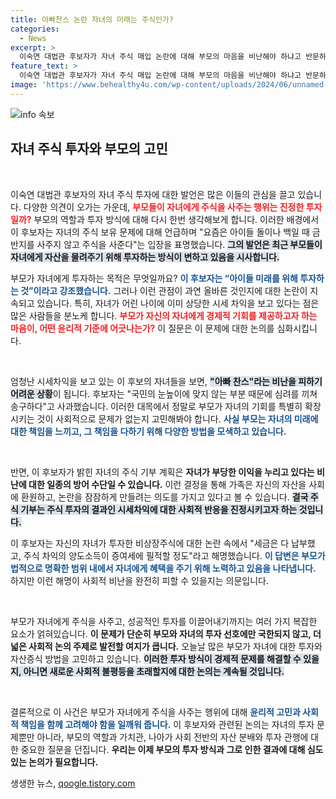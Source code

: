 ```yaml
---
title: 아빠찬스 논란 자녀의 미래는 주식인가?
categories:
  - News
excerpt: >
  이숙연 대법관 후보자가 자녀 주식 매입 논란에 대해 부모의 마음을 비난해야 하냐고 반문하며 해명했다. 자녀가 거둔 시세 차익에 대해 사과하며 기부 결정을 밝혔다. 부모의 투자 의도와 자녀의 혜택 사이에서 한파의 속살을 드러내는 이 후보자의 발언, 그 진실은 무엇일까?
feature_text: >
  이숙연 대법관 후보자가 자녀 주식 매입 논란에 대해 부모의 마음을 비난해야 하냐고 반문하며 해명했다. 자녀가 거둔 시세 차익에 대해 사과하며 기부 결정을 밝혔다. 부모의 투자 의도와 자녀의 혜택 사이에서 한파의 속살을 드러내는 이 후보자의 발언, 그 진실은 무엇일까?
image: 'https://www.behealthy4u.com/wp-content/uploads/2024/06/unnamed-file.png'
---
```


<p><img src="https://www.behealthy4u.com/wp-content/uploads/2024/06/unnamed-file.png" alt="info 속보" /></p>

<h2 data-ke-size="size26">자녀 주식 투자와 부모의 고민</h2>

<p data-ke-size="size16">&nbsp;</p>

<p>이숙연 대법관 후보자의 자녀 주식 투자에 대한 발언은 많은 이들의 관심을 끌고 있습니다. 다양한 의견이 오가는 가운데, <b><span style="color: #ee2323;">부모들이 자녀에게 주식을 사주는 행위는 진정한 투자일까?</span></b> 부모의 역할과 투자 방식에 대해 다시 한번 생각해보게 합니다. 이러한 배경에서 이 후보자는 자녀의 주식 보유 문제에 대해 언급하며 "요즘은 아이들 돌이나 백일 때 금반지를 사주지 않고 주식을 사준다"는 입장을 표명했습니다. <b><span style="background-color: #21538527;">그의 발언은 최근 부모들이 자녀에게 자산을 물려주기 위해 투자하는 방식이 변하고 있음을 시사합니다.</span></b></p>

<p>부모가 자녀에게 투자하는 목적은 무엇일까요? <b><span style="color: #1a5490;">이 후보자는 “아이들 미래를 위해 투자하는 것”이라고 강조했습니다.</span></b> 그러나 이런 관점이 과연 올바른 것인지에 대한 논란이 지속되고 있습니다. 특히, 자녀가 어린 나이에 이미 상당한 시세 차익을 보고 있다는 점은 많은 사람들을 분노케 합니다. <b><span style="color: #ee2323;">부모가 자신의 자녀에게 경제적 기회를 제공하고자 하는 마음이, 어떤 윤리적 기준에 어긋나는가?</span></b> 이 질문은 이 문제에 대한 논의를 심화시킵니다.</p>

<p data-ke-size="size16">&nbsp;</p>

<p>엄청난 시세차익을 보고 있는 이 후보의 자녀들을 보면, <b><span style="background-color: #21538527;">"아빠 찬스"라는 비난을 피하기 어려운 상황</span></b>이 됩니다. 후보자는 "국민의 눈높이에 맞지 않는 부분 때문에 심려를 끼쳐 송구하다"고 사과했습니다. 이러한 대목에서 정말로 부모가 자녀의 기회를 특별히 확장시키는 것이 사회적으로 문제가 없는지 고민해봐야 합니다. <b><span style="color: #1a5490;">사실 부모는 자녀의 미래에 대한 책임을 느끼고, 그 책임을 다하기 위해 다양한 방법을 모색하고 있습니다.</span></b></p>

<p data-ke-size="size16">&nbsp;</p>

<p>반면, 이 후보자가 밝힌 자녀의 주식 기부 계획은 <b><span style="ee2323;">자녀가 부당한 이익을 누리고 있다는 비난에 대한 일종의 방어 수단일 수 있습니다.</span></b> 이런 결정을 통해 가족은 자신의 자산을 사회에 환원하고, 논란을 잠잠하게 만들려는 의도를 가지고 있다고 볼 수 있습니다. <b><span style="background-color: #21538527;">결국 주식 기부는 주식 투자의 결과인 시세차익에 대한 사회적 반응을 진정시키고자 하는 것입니다.</span></b></p>

<p>이 후보자는 자신의 자녀가 투자한 비상장주식에 대한 논란 속에서 "세금은 다 납부했고, 주식 차익의 양도소득이 증여세에 필적할 정도"라고 해명했습니다. <b><span style="color: #1a5490;">이 답변은 부모가 법적으로 명확한 범위 내에서 자녀에게 혜택을 주기 위해 노력하고 있음을 나타냅니다.</span></b> 하지만 이런 해명이 사회적 비난을 완전히 피할 수 있을지는 의문입니다.</p>

<p data-ke-size="size16">&nbsp;</p>

<p>부모가 자녀에게 주식을 사주고, 성공적인 투자를 이끌어내기까지는 여러 가지 복잡한 요소가 얽혀있습니다. <b><span style="ee2323;">이 문제가 단순히 부모와 자녀의 투자 선호에만 국한되지 않고, 더 넓은 사회적 논의 주제로 발전할 여지가 큽니다.</span></b> 오늘날 많은 부모가 자녀에 대한 투자와 자산증식 방법을 고민하고 있습니다. <b><span style="background-color: #21538527;">이러한 투자 방식이 경제적 문제를 해결할 수 있을지, 아니면 새로운 사회적 불평등을 초래할지에 대한 논의는 계속될 것입니다.</span></b></p>

<p data-ke-size="size16">&nbsp;</p>

<p>결론적으로 이 사건은 부모가 자녀에게 주식을 사주는 행위에 대해 <b><span style="color: #1a5490;">윤리적 고민과 사회적 책임을 함께 고려해야 함을 일깨워 줍니다.</span></b> 이 후보자와 관련된 논의는 자녀의 투자 문제뿐만 아니라, 부모의 역할과 가치관, 나아가 사회 전반의 자산 분배와 투자 관행에 대한 중요한 질문을 던집니다. <b><span style="ee2323;">우리는 이제 부모의 투자 방식과 그로 인한 결과에 대해 심도 있는 논의가 필요합니다.</span></b></p>
생생한 뉴스, <a href="https://qoogle.tistory.com" rel="dofollow">qoogle.tistory.com</a>


